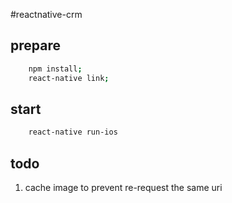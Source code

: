 #reactnative-crm

## prepare
``` bash
    npm install;
    react-native link;
```

## start
``` bash
    react-native run-ios
```

## todo
1. cache image to prevent re-request the same uri